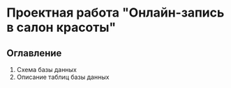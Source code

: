 # Проектная работа "Онлайн-запись в салон красоты"
## Оглавление
1. Схема базы данных
2. Описание таблиц базы данных